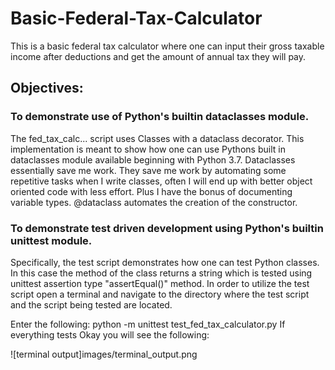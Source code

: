 # Basic-Federal-Tax-Calculator
This is a basic federal tax calculator where one can input their gross taxable income after deductions and get the amount of annual tax they will pay.
## Objectives:
### To demonstrate use of Python's builtin dataclasses module.
The fed_tax_calc... script uses Classes with a dataclass decorator.  This implementation is meant to show how one can use Pythons built in dataclasses module available beginning with Python 3.7.
Dataclasses essentially save me work. They save me work by automating some
repetitive tasks when I write classes, often I will end up with better object
oriented code with less effort.
Plus I have the bonus of documenting variable types. @dataclass automates the creation of the constructor.

### To demonstrate test driven development using Python's builtin unittest module.
Specifically, the test script demonstrates how one can test Python classes. In this case the method of the class returns a string which is tested using unittest assertion type "assertEqual()" method.
In order to utilize the test script open a terminal and navigate to the directory where the test script and the script being tested are located.

Enter the following:
python -m unittest test_fed_tax_calculator.py
If everything tests Okay you will see the following:

![terminal output]images/terminal_output.png
